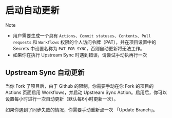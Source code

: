 # 启动自动更新
> [!NOTE]
> - 用户需要生成一个具有 `Actions`、`Commit statuses`、`Contents`、`Pull requests` 和 `Workflows` 权限的个人访问令牌（PAT），并在项目设置中的 Secrets 中设置名称为 `PAT_FOR_SYNC`，否则自动更新将无法工作。
> - 如果你在执行 Upstream Sync 时遇到错误，请尝试手动执再行一次

## Upstream Sync 自动更新
当你 Fork 了项目后，由于 Github 的限制，你需要手动在你 Fork 的项目的 Actions 页面启用 Workflows，并启动 Upstream Sync Action。启用后，你可以设置每小时进行一次自动更新（默认每6小时更新一次）。

如果你遇到了同步失败的情况，你需要手动重新点一次 「Update Branch」。

